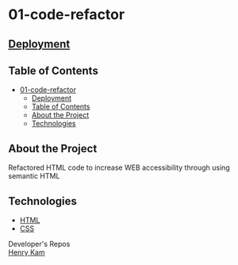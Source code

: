 # 01-code-refactor




[Deployment](https://gulpinhenry.github.io/01-code-refactor/)  
---

## Table of Contents

- [01-code-refactor](#01-code-refactor)
  - [Deployment](#deployment)
  - [Table of Contents](#table-of-contents)
  - [About the Project](#about-the-project)
  - [Technologies](#technologies)

## About the Project
 Refactored HTML code to increase WEB accessibility through using semantic HTML

## Technologies
* [HTML](https://developer.mozilla.org/en-US/docs/Web/HTML)
* [CSS](https://developer.mozilla.org/en-US/docs/Web/CSS)

Developer's Repos   
[Henry Kam](https://github.com/gulpinhenry)